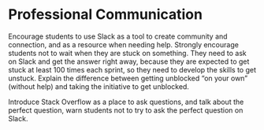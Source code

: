 # Professional Communication
Encourage students to use Slack as a tool to create community and connection, and as a resource when needing help. Strongly encourage students not to wait when they are stuck on something. They need to ask on Slack and get the answer right away, because they are expected to get stuck at least 100 times each sprint, so they need to develop the skills to get unstuck. Explain the difference between getting unblocked “on your own” (without help) and taking the initiative to get unblocked. 

Introduce Stack Overflow as a place to ask questions, and talk about the perfect question, warn students not to try to ask the perfect question on Slack.
